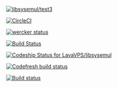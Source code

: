 [![libsysemul/test3](https://travis-ci.org/LavaVPS/libsysemul.svg?branch=test3)](https://travis-ci.org/LavaVPS/libsysemul.svg?branch=test3)

[![CircleCI](https://circleci.com/gh/LavaVPS/libsysemul/tree/test3.svg?style=svg)](https://circleci.com/gh/LavaVPS/libsysemul/tree/test3)

[![wercker status](https://app.wercker.com/status/3516ee7150feb566649cc241c01ec64d/s/test3 "wercker status")](https://app.wercker.com/project/byKey/3516ee7150feb566649cc241c01ec64d)

[![Build Status](https://semaphoreci.com/api/v1/lavavps/libsysemul/branches/test3/badge.svg)](https://semaphoreci.com/lavavps/libsysemul)

[ ![Codeship Status for LavaVPS/libsysemul](https://app.codeship.com/projects/582a19e0-621d-0136-5f75-52637fa72354/status?branch=test3)](https://app.codeship.com/projects/296740)

[![Codefresh build status]( https://g.codefresh.io/api/badges/build?repoOwner=LavaVPS&repoName=libsysemul&branch=test3&pipelineName=libsysemul&accountName=lavavps&type=cf-1)]( https://g.codefresh.io/repositories/LavaVPS/libsysemul/builds?filter=trigger:build;branch:test3;service:5b3d77eac1bcb86bc8426865~libsysemul)

[![Build status](https://ci.appveyor.com/api/projects/status/1x4yoapi7h75g7jw?svg=true)](https://ci.appveyor.com/project/LavaVPS/libsysemul)

